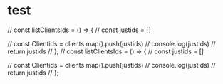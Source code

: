 <h1>test</h1>
// const listClientsIds = () => {
//     const justids = []
    
//     const Clientids = clients.map().push(justids)
//         console.log(justids)
//         return justids
// };
// const listClientsIds = () => {
//     const justids = []
    
//     const Clientids = clients.map().push(justids)
//         console.log(justids)
//         return justids
// };
